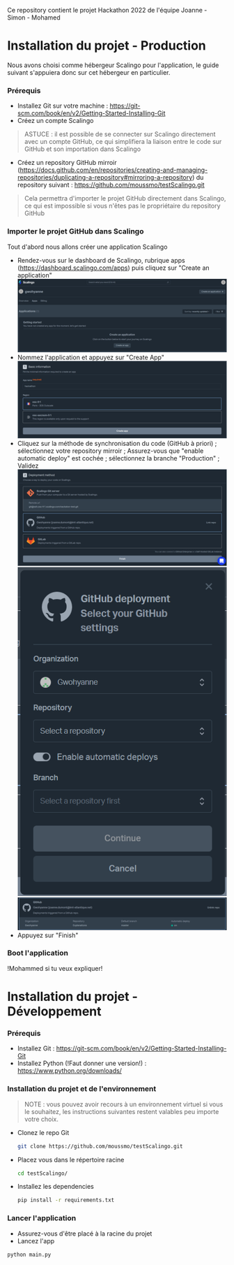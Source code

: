 Ce repository contient le projet Hackathon 2022 de l'équipe Joanne - Simon - Mohamed

# Installation du projet - Production

Nous avons choisi comme hébergeur Scalingo pour l'application, le guide suivant s'appuiera donc sur cet hébergeur en particulier.

### Prérequis

* Installez Git sur votre machine : https://git-scm.com/book/en/v2/Getting-Started-Installing-Git
* Créez un compte Scalingo
> ASTUCE : il est possible de se connecter sur Scalingo directement avec un compte GitHub, ce qui simplifiera la liaison entre le code sur GitHub et son importation dans Scalingo
* Créez un repository GitHub mirroir (https://docs.github.com/en/repositories/creating-and-managing-repositories/duplicating-a-repository#mirroring-a-repository) du repository suivant : https://github.com/moussmo/testScalingo.git
> Cela permettra d'importer le projet GitHub directement dans Scalingo, ce qui est impossible si vous n'êtes pas le propriétaire du repository GitHub

### Importer le projet GitHub dans Scalingo

Tout d'abord nous allons créer une application Scalingo
* Rendez-vous sur le dashboard de Scalingo, rubrique apps (https://dashboard.scalingo.com/apps) puis cliquez sur "Create an application"
![dashboard](images\scalingo_dashboard.png)
* Nommez l'application et appuyez sur "Create App"
![basic_info](images\scalingo_basic_info.png)
* Cliquez sur la méthode de synchronisation du code (GitHub à priori) ; sélectionnez votre repository mirroir ; Assurez-vous que "enable automatic deploy" est cochée ; sélectionnez la branche "Production" ; Validez
![deployment](images\scalingo_deployment.png)
![github](images\scalingo_github.png)
![end](images\scalingo_end.png)
* Appuyez sur "Finish"

### Boot l'application

!Mohammed si tu veux expliquer!

# Installation du projet - Développement

### Prérequis

* Installez Git : https://git-scm.com/book/en/v2/Getting-Started-Installing-Git
* Installez Python (!Faut donner une version!) : https://www.python.org/downloads/

### Installation du projet et de l'environnement

> NOTE : vous pouvez avoir recours à un environnement virtuel si vous le souhaitez, les instructions suivantes restent valables peu importe votre choix.
* Clonez le repo Git 
   ```sh
   git clone https://github.com/moussmo/testScalingo.git
   ```
* Placez vous dans le répertoire racine
   ```sh
   cd testScalingo/
   ```
* Installez les dependencies
   ```sh
   pip install -r requirements.txt
   ```

   
### Lancer l'application

* Assurez-vous d'être placé à la racine du projet
* Lancez l'app
```sh
python main.py
```

